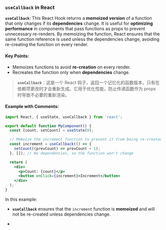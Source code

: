 ### `useCallback` in React

**`useCallback`**: This React Hook returns a **memoized version** of a function that only changes if its **dependencies** change. It is useful for **optimizing performance** in components that pass functions as props to prevent unnecessary re-renders. By memoizing the function, React ensures that the same function reference is used unless the dependencies change, avoiding re-creating the function on every render.

<audio src="..\..\mp3\__`useCallback`.mp3"></audio>

#### Key Points:

<audio src="..\..\mp3\- Memoizes func.mp3"></audio>

- Memoizes functions to avoid **re-creation** on every render.
- Recreates the function only when **dependencies** change.

> **`useCallback`**：这是一个 React 钩子，返回一个记忆化的函数版本，只有在依赖项更改时才会重新生成。它用于优化性能，防止传递函数作为 props 时导致不必要的重新渲染。

#### Example with Comments:

<audio src="..\..\mp3\这段代码展示了一个使用 Rea.mp3"></audio>

```jsx
import React, { useState, useCallback } from 'react';

export default function MyComponent() {
  const [count, setCount] = useState(0);

  // Memoize the increment function to prevent it from being re-created on every render
  const increment = useCallback(() => {
    setCount((prevCount) => prevCount + 1);
  }, []); // No dependencies, so the function won't change

  return (
    <div>
      <p>Count: {count}</p>
      <button onClick={increment}>Increment</button>
    </div>
  );
}
```

In this example:
- **`useCallback`** ensures that the `increment` function is **memoized** and will not be re-created unless dependencies change.

- <audio src="..\..\mp3\__`useCallback` (1).mp3"></audio>